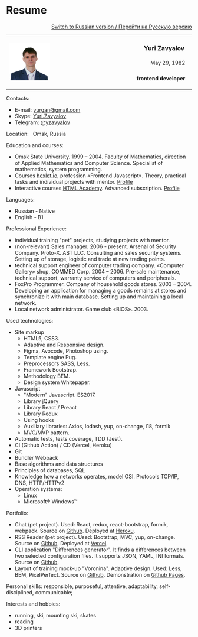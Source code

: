 
# Resume

<p align=right>
  <a href="/README.md">Switch to Russian version / Перейти на Русскую версию</a>
</p>

<table width="100%">
  <col width="25%">
  <col width="75%">
  <tr>
    <td rowspan="3" width="25%">
      <img src="assets/me320-whitebg.png" alt="Photo" width="150">
    </td>
    <td align="right">
      <h3>Yuri Zavyalov&nbsp;&nbsp;&nbsp;</h3>
    </td>
  </tr>
  <tr>
    <td align="right">
      May 29, 1982&nbsp;&nbsp;&nbsp;
    </td>
  </tr>
  <tr>
    <td align="right">
      <h4>frontend developer&nbsp;&nbsp;&nbsp;</h4>
    </td>
  </tr>
</table>

Contacts:
* E-mail: 	[yurgan@gmail.com](mailto:yurgan@gmail.com)
* Skype:			[Yuri.Zavyalov](skype:yuri.zavyalov)
* Telegram: [@yzavyalov](https://telegram.me/yzavyalov)

Location: &nbsp; Omsk, Russia

Education and courses:
* Omsk State University. 1999 – 2004.  Faculty of Mathematics, 
direction of Applied Mathematics and Computer Science. 
Specialist of mathematics, system programming.
* Courses [hexlet.io](https://hexlet.io), profession «Frontend Javascript». Theory, practical tasks and individual projects with mentor. [Profile](https://ru.hexlet.io/u/yzav)
* Interactive courses [HTML Academy](https://htmlacademy.ru). Advanced subscription. [Profile](https://htmlacademy.ru/profile/yz)

Languages:
* Russian - Native
* English - B1 

Professional Experience: 
* individual training "pet" projects, studying projects with mentor.
* (non-relevant) Sales manager. 2006 - present. Arsenal of Security Company. Proto-X. AST LLC. Consulting and sales security systems. Setting up of storage, logistic and trade at new trading points.
* technical support engineer of computer trading company. «Computer Gallery» shop, COMMED Corp. 2004 – 2006. Pre-sale maintenance, technical support, warranty service of computers and peripherals.
* FoxPro Programmer. Company of household goods stores. 2003 – 2004. Developing an application for managing a goods remains at stores and synchronize it with main database. Setting up and maintaining a local network.
* Local network administrator. Game club «BIOS». 2003.

Used technologies:
* Site markup
    * HTML5, CSS3.
    * Adaptive and Responsive design.
    * Figma, Avocode, Photoshop using.
    * Template engine Pug.
    * Preprocessors SASS, Less.
    * Framework Bootstrap.
    * Methodology BEM.
    * Design system Whitepaper.
* Javascript
    * "Modern" Javascript. ES2017.
    * Library jQuery
    * Library React  / Preact
    * Library Redux
    * Using hooks
    * Auxiliary libraries: Axios, lodash, yup, on-change, i18, formik
    * MVC/MVP pattern.
* Automatic tests, tests coverage, TDD (Jest).
* CI (Github Action) / CD (Vercel, Heroku)
* Git
* Bundler Webpack
* Base algorithms and data structures
* Principles of databases, SQL
* Knowledge how a networks operates, model OSI. Protocols TCP/IP, DNS, HTTP/HTTPv2
* Operation systems:
    * Linux
    * Microsoft® Windows™

Portfolio:
* Chat (pet project). Used: React, redux, react-bootstrap, formik, webpack. Source on [Github](https://github.com/u-master/frontend-project-lvl4). Deployed at [Heroku](https://slack-u-master.herokuapp.com/).
* RSS Reader (pet project). Used: Bootstrap, MVC, yup, on-change. Source on [Github](https://github.com/u-master/frontend-project-lvl3). Deployed at [Vercel](https://rss-reader.u-master.now.sh/).
* CLI application "Differences generator". It finds a differences between two selected configuration files. It supports JSON, YAML, INI formats. Source on [Github](https://github.com/u-master/frontend-project-lvl2).
* Layout of training mock-up "Voronina". Adaptive design. Used: Less, BEM, PixelPerfect. Source on [Github](https://github.com/u-master/voronina). Demonstration on [Github Pages](https://u-master.github.io/voronina/).

Personal skills: responsible, purposeful, attentive, adaptability, self-disciplined, communicable;

Interests and hobbies: 
* running, ski, mounting ski, skates
* reading
* 3D printers
